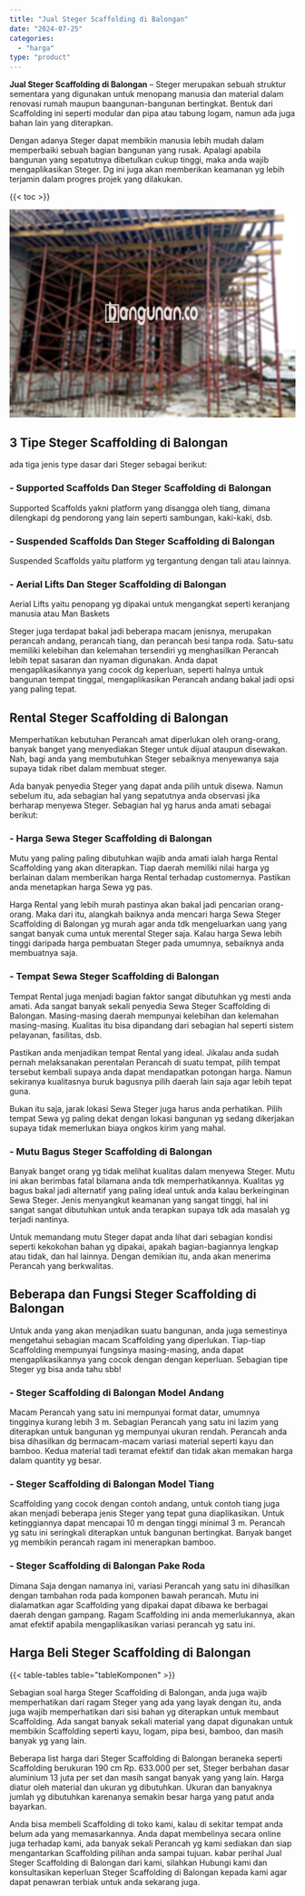 ```yaml
---
title: "Jual Steger Scaffolding di Balongan"
date: "2024-07-25"
categories: 
  - "harga"
type: "product"
---
```


**Jual Steger Scaffolding di Balongan** – Steger merupakan sebuah struktur sementara yang digunakan untuk menopang manusia dan material dalam renovasi rumah maupun baangunan-bangunan bertingkat. Bentuk dari Scaffolding ini seperti modular dan pipa atau tabung logam, namun ada juga bahan lain yang diterapkan.

Dengan adanya Steger dapat membikin manusia lebih mudah dalam memperbaiki sebuah bagian bangunan yang rusak. Apalagi apabila bangunan yang sepatutnya dibetulkan cukup tinggi, maka anda wajib mengaplikasikan Steger. Dg ini juga akan memberikan keamanan yg lebih terjamin dalam progres projek yang dilakukan.

{{< toc >}}

![Jual Steger Scaffolding di Balongan](/images/sewa-scaffolding-steger-28.png)

## 3 Tipe Steger Scaffolding di Balongan

ada tiga jenis type dasar dari Steger sebagai berikut:

### \- Supported Scaffolds Dan Steger Scaffolding di Balongan

Supported Scaffolds yakni platform yang disangga oleh tiang, dimana dilengkapi dg pendorong yang lain seperti sambungan, kaki-kaki, dsb.

### \- Suspended Scaffolds Dan Steger Scaffolding di Balongan

Suspended Scaffolds yaitu platform yg tergantung dengan tali atau lainnya.

### \- Aerial Lifts Dan Steger Scaffolding di Balongan

Aerial Lifts yaitu penopang yg dipakai untuk mengangkat seperti keranjang manusia atau Man Baskets

Steger juga terdapat bakal jadi beberapa macam jenisnya, merupakan perancah andang, perancah tiang, dan perancah besi tanpa roda. Satu-satu memiliki kelebihan dan kelemahan tersendiri yg menghasilkan Perancah lebih tepat sasaran dan nyaman digunakan. Anda dapat mengaplikasikannya yang cocok dg keperluan, seperti halnya untuk bangunan tempat tinggal, mengaplikasikan Perancah andang bakal jadi opsi yang paling tepat.

## Rental Steger Scaffolding di Balongan

Memperhatikan kebutuhan Perancah amat diperlukan oleh orang-orang, banyak banget yang menyediakan Steger untuk dijual ataupun disewakan. Nah, bagi anda yang membutuhkan Steger sebaiknya menyewanya saja supaya tidak ribet dalam membuat steger.

Ada banyak penyedia Steger yang dapat anda pilih untuk disewa. Namun sebelum itu, ada sebagian hal yang sepatutnya anda observasi jika berharap menyewa Steger. Sebagian hal yg harus anda amati sebagai berikut:

### \- Harga Sewa Steger Scaffolding di Balongan

Mutu yang paling paling dibutuhkan wajib anda amati ialah harga Rental Scaffolding yang akan diterapkan. Tiap daerah memiliki nilai harga yg berlainan dalam memberikan harga Rental terhadap customernya. Pastikan anda menetapkan harga Sewa yg pas.

Harga Rental yang lebih murah pastinya akan bakal jadi pencarian orang-orang. Maka dari itu, alangkah baiknya anda mencari harga Sewa Steger Scaffolding di Balongan yg murah agar anda tdk mengeluarkan uang yang sangat banyak cuma untuk merental Steger saja. Kalau harga Sewa lebih tinggi daripada harga pembuatan Steger pada umumnya, sebaiknya anda membuatnya saja.

### \- Tempat Sewa Steger Scaffolding di Balongan

Tempat Rental juga menjadi bagian faktor sangat dibutuhkan yg mesti anda amati. Ada sangat banyak sekali penyedia Sewa Steger Scaffolding di Balongan. Masing-masing daerah mempunyai kelebihan dan kelemahan masing-masing. Kualitas itu bisa dipandang dari sebagian hal seperti sistem pelayanan, fasilitas, dsb.

Pastikan anda menjadikan tempat Rental yang ideal. Jikalau anda sudah pernah melaksanakan perentalan Perancah di suatu tempat, pilih tempat tersebut kembali supaya anda dapat mendapatkan potongan harga. Namun sekiranya kualitasnya buruk bagusnya pilih daerah lain saja agar lebih tepat guna.

Bukan itu saja, jarak lokasi Sewa Steger juga harus anda perhatikan. Pilih tempat Sewa yg paling dekat dengan lokasi bangunan yg sedang dikerjakan supaya tidak memerlukan biaya ongkos kirim yang mahal.

### \- Mutu Bagus Steger Scaffolding di Balongan

Banyak banget orang yg tidak melihat kualitas dalam menyewa Steger. Mutu ini akan berimbas fatal bilamana anda tdk memperhatikannya. Kualitas yg bagus bakal jadi alternatif yang paling ideal untuk anda kalau berkeinginan Sewa Steger. Jenis menyangkut keamanan yang sangat tinggi, hal ini sangat sangat dibutuhkan untuk anda terapkan supaya tdk ada masalah yg terjadi nantinya.

Untuk memandang mutu Steger dapat anda lihat dari sebagian kondisi seperti kekokohan bahan yg dipakai, apakah bagian-bagiannya lengkap atau tidak, dan hal lainnya. Dengan demikian itu, anda akan menerima Perancah yang berkwalitas.

## Beberapa dan Fungsi Steger Scaffolding di Balongan

Untuk anda yang akan menjadikan suatu bangunan, anda juga semestinya mengetahui sebagian macam Scaffolding yang diperlukan. Tiap-tiap Scaffolding mempunyai fungsinya masing-masing, anda dapat mengaplikasikannya yang cocok dengan dengan keperluan. Sebagian tipe Steger yg bisa anda tahu sbb!

### \- Steger Scaffolding di Balongan Model Andang

Macam Perancah yang satu ini mempunyai format datar, umumnya tingginya kurang lebih 3 m. Sebagian Perancah yang satu ini lazim yang diterapkan untuk bangunan yg mempunyai ukuran rendah. Perancah anda bisa dihasilkan dg bermacam-macam variasi material seperti kayu dan bamboo. Kedua material tadi teramat efektif dan tidak akan memakan harga dalam quantity yg besar.

### \- Steger Scaffolding di Balongan Model Tiang

Scaffolding yang cocok dengan contoh andang, untuk contoh tiang juga akan menjadi beberapa jenis Steger yang tepat guna diaplikasikan. Untuk ketinggiannya dapat mencapai 10 m dengan tinggi minimal 3 m. Perancah yg satu ini seringkali diterapkan untuk bangunan bertingkat. Banyak banget yg membikin perancah ragam ini menerapkan bamboo.

### \- Steger Scaffolding di Balongan Pake Roda

Dimana Saja dengan namanya ini, variasi Perancah yang satu ini dihasilkan dengan tambahan roda pada komponen bawah perancah. Mutu ini dialamatkan agar Scaffolding yang dipakai dapat dibawa ke berbagai daerah dengan gampang. Ragam Scaffolding ini anda memerlukannya, akan amat efektif apabila mengaplikasikan variasi perancah yg satu ini.

## Harga Beli Steger Scaffolding di Balongan

{{< table-tables table="tableKomponen" >}}

Sebagian soal harga Steger Scaffolding di Balongan, anda juga wajib memperhatikan dari ragam Steger yang ada yang layak dengan itu, anda juga wajib memperhatikan dari sisi bahan yg diterapkan untuk membaut Scaffolding. Ada sangat banyak sekali material yang dapat digunakan untuk membikin Scaffolding seperti kayu, logam, pipa besi, bamboo, dan masih banyak yg yang lain.

Beberapa list harga dari Steger Scaffolding di Balongan beraneka seperti Scaffolding berukuran 190 cm Rp. 633.000 per set, Steger berbahan dasar aluminium 13 juta per set dan masih sangat banyak yang yang lain. Harga diatur oleh material dan ukuran yg dibutuhkan. Ukuran dan banyaknya jumlah yg dibutuhkan karenanya semakin besar harga yang patut anda bayarkan.

Anda bisa membeli Scaffolding di toko kami, kalau di sekitar tempat anda belum ada yang memasarkannya. Anda dapat membelinya secara online juga terhadap kami, ada banyak sekali Perancah yg kami sediakan dan siap mengantarkan Scaffolding pilihan anda sampai tujuan. kabar perihal Jual Steger Scaffolding di Balongan dari kami, silahkan Hubungi kami dan konsultasikan keperluan Steger Scaffolding di Balongan kepada kami agar dapat penawran terbiak untuk anda sekarang juga.
